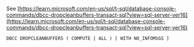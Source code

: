 See [https://learn.microsoft.com/en-us/sql/t-sql/database-console-commands/dbcc-dropcleanbuffers-transact-sql?view=sql-server-ver16](https://learn.microsoft.com/en-us/sql/t-sql/database-console-commands/dbcc-dropcleanbuffers-transact-sql?view=sql-server-ver16)
```
DBCC DROPCLEANBUFFERS ( COMPUTE | ALL ) [ WITH NO_INFOMSGS ]
```
